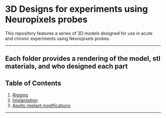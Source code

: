 # 3D Designs for experiments using Neuropixels probes

This repository features a series of 3D models designed for use in acute and chronic experiments using Neuropixels probes.

---
Each folder provides a rendering of the model, stl  materials, and who designed each part
--

## Table of Contents
1. [Rigging](#rigging)  
2. [Implantation](#implantation)  
3. [Apollo implant modifications](#apollo-implant-modifications)  

---




